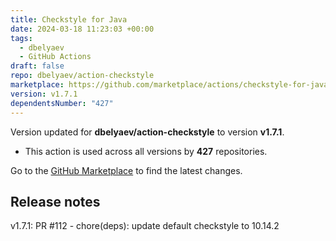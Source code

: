 ```yaml
---
title: Checkstyle for Java
date: 2024-03-18 11:23:03 +00:00
tags:
  - dbelyaev
  - GitHub Actions
draft: false
repo: dbelyaev/action-checkstyle
marketplace: https://github.com/marketplace/actions/checkstyle-for-java
version: v1.7.1
dependentsNumber: "427"
---
```



Version updated for **dbelyaev/action-checkstyle** to version **v1.7.1**.
- This action is used across all versions by **427** repositories.

Go to the [GitHub Marketplace](https://github.com/marketplace/actions/checkstyle-for-java) to find the latest changes.

## Release notes

v1.7.1: PR #112 - chore(deps): update default checkstyle to 10.14.2
